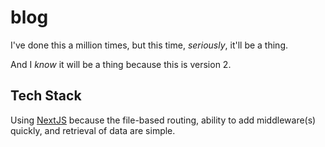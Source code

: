 # blog

I've done this a million times, but this time, _seriously_, it'll be a thing.

And I _know_ it will be a thing because this is version 2.

## Tech Stack

Using [NextJS](https://nextjs.org/) because the file-based routing, ability to add middleware(s) quickly, and retrieval of data are simple.
